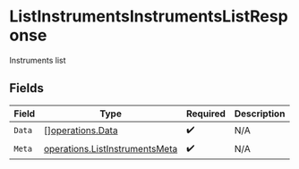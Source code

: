 # ListInstrumentsInstrumentsListResponse

Instruments list


## Fields

| Field                                                                            | Type                                                                             | Required                                                                         | Description                                                                      |
| -------------------------------------------------------------------------------- | -------------------------------------------------------------------------------- | -------------------------------------------------------------------------------- | -------------------------------------------------------------------------------- |
| `Data`                                                                           | [][operations.Data](../../models/operations/data.md)                             | :heavy_check_mark:                                                               | N/A                                                                              |
| `Meta`                                                                           | [operations.ListInstrumentsMeta](../../models/operations/listinstrumentsmeta.md) | :heavy_check_mark:                                                               | N/A                                                                              |